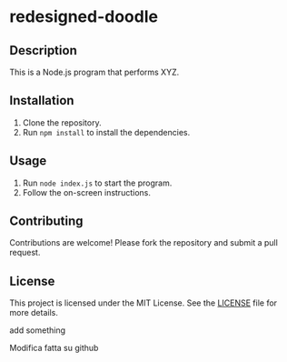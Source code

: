 # redesigned-doodle
## Description
This is a Node.js program that performs XYZ.

## Installation
1. Clone the repository.
2. Run `npm install` to install the dependencies.

## Usage
1. Run `node index.js` to start the program.
2. Follow the on-screen instructions.

## Contributing
Contributions are welcome! Please fork the repository and submit a pull request.

## License
This project is licensed under the MIT License. See the [LICENSE](LICENSE) file for more details.


add something

Modifica fatta su github
